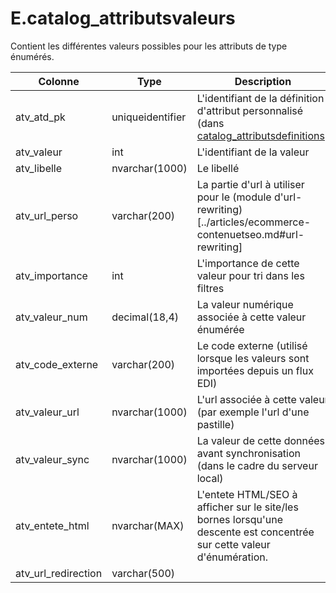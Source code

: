 # E.catalog_attributsvaleurs

Contient les différentes valeurs possibles pour les attributs de type énumérés.

Colonne|Type|Description
---|---|---
atv_atd_pk|uniqueidentifier|L'identifiant de la définition d'attribut personnalisé (dans [catalog_attributsdefinitions](generated_catalog_attributsdefinitions.md)) 
atv_valeur|int|L'identifiant de la valeur 
atv_libelle|nvarchar(1000)|Le libellé 
atv_url_perso|varchar(200)|La partie d'url à utiliser pour le (module d'url-rewriting)[../articles/ecommerce-contenuetseo.md#url-rewriting] 
atv_importance|int|L'importance de cette valeur pour tri dans les filtres 
atv_valeur_num|decimal(18,4)|La valeur numérique associée à cette valeur énumérée 
atv_code_externe|varchar(200)|Le code externe (utilisé lorsque les valeurs sont importées depuis un flux EDI) 
atv_valeur_url|nvarchar(1000)|L'url associée à cette valeur (par exemple l'url d'une pastille) 
atv_valeur_sync|nvarchar(1000)|La valeur de cette données avant synchronisation (dans le cadre du serveur local) 
atv_entete_html|nvarchar(MAX)|L'entete HTML/SEO à afficher sur le site/les bornes lorsqu'une descente est concentrée sur cette valeur d'énumération. 
atv_url_redirection|varchar(500)|
